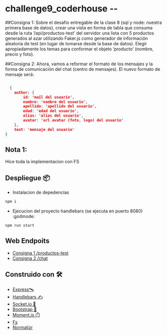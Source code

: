 # challenge9_coderhouse -- 

##Consigna 1: 
Sobre el desafío entregable de la clase 8 (sql y node: nuestra primera base de datos), crear una vista en forma de tabla que consuma desde la ruta ‘/api/productos-test’ del servidor una lista con 5 productos generados al azar utilizando Faker.js como generador de información aleatoria de test (en lugar de tomarse desde la base de datos). Elegir apropiadamente los temas para conformar el objeto ‘producto’ (nombre, precio y foto).

##Consigna 2: 
Ahora, vamos a reformar el formato de los mensajes y la forma de comunicación del chat (centro de mensajes).
El nuevo formato de mensaje será:
```json

  { 
    author: {
        id: 'mail del usuario', 
        nombre: 'nombre del usuario', 
        apellido: 'apellido del usuario', 
        edad: 'edad del usuario', 
        alias: 'alias del usuario',
        avatar: 'url avatar (foto, logo) del usuario'
    },
    text: 'mensaje del usuario'
}

```

## Nota 1: 
  Hice toda la implementacion con FS 

## Despliegue 📦

* Instalacion de depedencias
```bash
npm i 
```


* Ejecucion del proyecto handlebars (se ejecuta en puerto 8080) :godmode:
```bash
npm run start
```


## Web Endpoits 

* [Consigna 1 /productos-test](http://localhost:8080/api/productos-test)
* [Consigna 2 /chat](http://localhost:8080/api/chat)
## Construido con 🛠️

* [Express🛰️](https://expressjs.com/es/4x/api.html)
* [Handlebars :writing_hand:](https://handlebarsjs.com/)
* [Socket.io :electric_plug:](https://socket.io/)
* [Bootstrap :star_struck:](https://getbootstrap.com/)
* [Moment.js :stopwatch:](https://momentjs.com)
* [Fs](https://nodejs.org/api/fs.html)
* [Normalizr](https://github.com/paularmstrong/normalizr)



